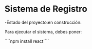 <h1>Sistema de Registro</h1>

-Estado del proyecto:en construcción.

Para ejecutar el sistema, debes poner:

´´´´npm install react´´´´
